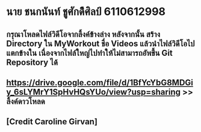 # นาย ชนกนันท์ ชูศักดิืศิลป์ 6110612998
## กรุณาโหลดไฟล์วิดีโอจากลิ้งค์ข้างล่าง หลังจากนั้น สร้าง Directory ใน MyWorkout ชื่อ Videos แล้วนำไฟล์วิดีโอไปแตกข้างใน เนื่องจากไฟล์ใหญ่ไปทำให้ไม่สามารถอัพขึ้น Git Repository ได้
## https://drive.google.com/file/d/1BfYcYbG8MDGiy_6sLYMrY1SpHvHQsYUo/view?usp=sharing >> ลิ้งค์ดาวโหลด
## [Credit Caroline Girvan]
